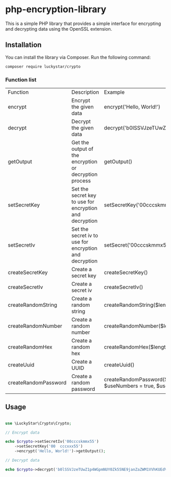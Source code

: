 # php-encryption-library

This is a simple PHP library that provides a simple interface for encrypting and decrypting data using the OpenSSL extension.


## Installation

You can install the library via Composer. Run the following command:

```bash
composer require luckystar/crypto
```
### Function list

<table>
<tr>
<td>Function</td>
<td>Description</td>
<td>Example</td>
</tr>

<tr>
<td>encrypt</td>
<td>Encrypt the given data</td>
<td>encrypt('Hello, World!')</td>
</tr>

<tr>
<td>decrypt</td>
<td>Decrypt the given data</td>
<td>decrypt('b0lSSVJzeTUwZ1p4WGpmNUY0Zk55NE9janZaZWM1VVhKUEdVUDBSZWh2WT0=')</td>

<tr>
<td>getOutput</td>
<td>Get the output of the encryption or decryption process</td>
<td>getOutput()</td>
</tr>


</tr>

<tr>
<td>setSecretKey</td>
<td>Set the secret key to use for encryption and decryption</td>
<td>setSecretKey('00cccskmmx55')</td>

</tr>
<tr>
<td>setSecretIv</td>
<td>Set the secret iv to use for encryption and decryption</td>
<td>setSecret('00cccskmmx55')</td>
</tr>

<tr>
<td>createSecretKey</td>
<td>Create a secret key</td>
<td>createSecretKey()</td>
</tr>

<tr>
<td>createSecretIv</td>
<td>Create a secret iv</td>
<td>createSecretIv()</td>
</tr>

<tr>
<td>createRandomString</td>
<td>Create a random string</td>
<td>createRandomString($length)</td>
</tr>

<tr>
<td>createRandomNumber</td>
<td>Create a random number</td>
<td>createRandomNumber($length)</td>
</tr>


<tr>
<td>createRandomHex</td>
<td>Create a random hex</td>
<td>createRandomHex($length)</td>

</tr>


<tr>
<td> createUuid </td>
<td> Create a UUID </td>
<td> createUuid() </td>
</tr>

<tr>
<td> createRandomPassword </td>
<td> Create a random password </td>
<td> createRandomPassword($length = 10, $useLowercase = true, $useUppercase = true, $useNumbers = true, $useSymbols = true, $customChars = 'custom list') //!@#$%^&*()_+  </td>
</tr>













</table>




## Usage

```php

use \LuckyStar\Crypto\Crypto;

// Encrypt data

echo $crypto->setSecretIv('00cccskmmx55')
	->setSecretKey('00	cccxxx55')
	->encrypt('Hello, World!')->getOutput();

// Decrypt data

echo $crypto->decrypt('b0lSSVJzeTUwZ1p4WGpmNUY0Zk55NE9janZaZWM1VVhKUEdVUDBSZWh2WT0=')->getOutput();

```